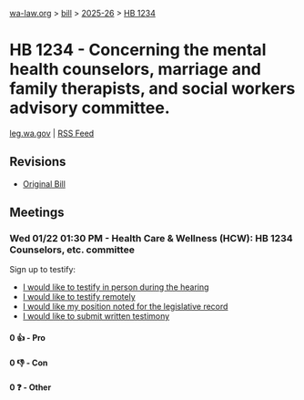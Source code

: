 [wa-law.org](/) > [bill](/bill/) > [2025-26](/bill/2025-26/) > [HB 1234](/bill/2025-26/hb/1234/)

# HB 1234 - Concerning the mental health counselors, marriage and family therapists, and social workers advisory committee.
[leg.wa.gov](https://app.leg.wa.gov/billsummary?BillNumber=1234&Year=2025&Initiative=false) | [RSS Feed](./rss.xml)

## Revisions
* [Original Bill](1/)

## Meetings
### Wed 01/22 01:30 PM - Health Care & Wellness (HCW): HB 1234 Counselors, etc. committee
Sign up to testify:
* [I would like to testify in person during the hearing](https://app.leg.wa.gov/csi/Testifier/Add?chamber=House&mId=32442&aId=161428&caId=24880&tId=1)
* [I would like to testify remotely](https://app.leg.wa.gov/csi/Testifier/Add?chamber=House&mId=32442&aId=161428&caId=24880&tId=2)
* [I would like my position noted for the legislative record](https://app.leg.wa.gov/csi/Testifier/Add?chamber=House&mId=32442&aId=161428&caId=24880&tId=3)
* [I would like to submit written testimony](https://app.leg.wa.gov/csi/Testifier/Add?chamber=House&mId=32442&aId=161428&caId=24880&tId=4)

#### 0 👍 - Pro

#### 0 👎 - Con

#### 0 ❓ - Other
